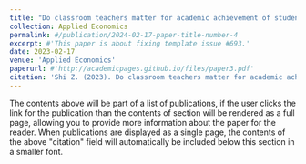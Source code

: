 ```yaml
---
title: "Do classroom teachers matter for academic achievement of students? Evidence from random assignment of students to teachers in China" 
collection: Applied Economics
permalink: #/publication/2024-02-17-paper-title-number-4
excerpt: #'This paper is about fixing template issue #693.'
date: 2023-02-17
venue: 'Applied Economics'
paperurl: #'http://academicpages.github.io/files/paper3.pdf'
citation: 'Shi Z. (2023). Do classroom teachers matter for academic achievement of students? Evidence from random assignment of students to teachers in China. Applied Economics (SSCI, JCR Q2) , 55(26), 3043-3061.'
---
```


The contents above will be part of a list of publications, if the user clicks the link for the publication than the contents of section will be rendered as a full page, allowing you to provide more information about the paper for the reader. When publications are displayed as a single page, the contents of the above "citation" field will automatically be included below this section in a smaller font.
